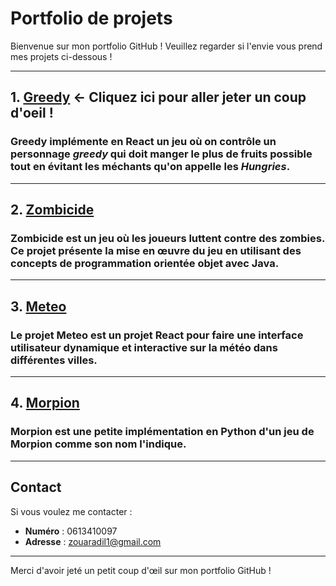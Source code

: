 # Portfolio de projets

Bienvenue sur mon portfolio GitHub ! Veuillez regarder si l'envie vous prend mes projets ci-dessous !

---

## 1. [Greedy](https://github.com/Scientif-code/Greedy) <- Cliquez ici pour aller jeter un coup d'oeil !

### **Greedy** implémente en **React** un jeu où on contrôle un personnage *greedy* qui doit manger le plus de fruits possible tout en évitant les méchants qu'on appelle les *Hungries*.

---

## 2. [Zombicide](https://github.com/Scientif-code/Zombicide)

### **Zombicide** est un jeu où les joueurs luttent contre des zombies. Ce projet présente la mise en œuvre du jeu en utilisant des concepts de programmation orientée objet avec **Java**.

---

## 3. [Meteo](https://github.com/Scientif-code/Meteo)

### Le projet **Meteo** est un projet **React** pour faire une interface utilisateur dynamique et interactive sur la météo dans différentes villes.

---

## 4. [Morpion](https://github.com/Scientif-code/Morpion)

### **Morpion** est une petite implémentation en **Python** d'un jeu de Morpion comme son nom l'indique.

---

## Contact

Si vous voulez me contacter :

- **Numéro** : 0613410097
- **Adresse** : zouaradil1@gmail.com

---

Merci d'avoir jeté un petit coup d'œil sur mon portfolio GitHub !
